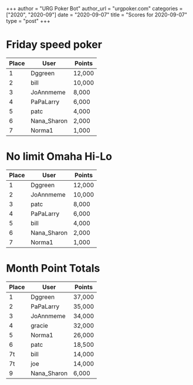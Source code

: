 +++
author = "URG Poker Bot"
author_url = "urgpoker.com"
categories = ["2020", "2020-09"]
date = "2020-09-07"
title = "Scores for 2020-09-07"
type = "post"
+++
# Friday speed poker

| Place | User | Points |
|-------|------|--------|
| 1 | Dggreen | 12,000 |
| 2 | bill | 10,000 |
| 3 | JoAnnmeme | 8,000 |
| 4 | PaPaLarry | 6,000 |
| 5 | patc | 4,000 |
| 6 | Nana_Sharon | 2,000 |
| 7 | Norma1 | 1,000 |

# No limit Omaha Hi-Lo

| Place | User | Points |
|-------|------|--------|
| 1 | Dggreen | 12,000 |
| 2 | JoAnnmeme | 10,000 |
| 3 | patc | 8,000 |
| 4 | PaPaLarry | 6,000 |
| 5 | bill | 4,000 |
| 6 | Nana_Sharon | 2,000 |
| 7 | Norma1 | 1,000 |

# Month Point Totals

| Place | User | Points |
|-------|------|--------|
| 1 | Dggreen | 37,000 |
| 2 | PaPaLarry | 35,000 |
| 3 | JoAnnmeme | 34,000 |
| 4 | gracie | 32,000 |
| 5 | Norma1 | 26,000 |
| 6 | patc | 18,500 |
| 7t | bill | 14,000 |
| 7t | joe | 14,000 |
| 9 | Nana_Sharon | 6,000 |
